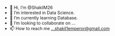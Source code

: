 - 👋 Hi, I’m @ShakilM26
- 👀 I’m interested in Data Science.
- 🌱 I’m currently learning Database.
- 💞️ I’m looking to collaborate on ...
- 📫 How to reach me ...shakil1emperor@gmail.com

<!---
ShakilM26/ShakilM26 is a ✨ special ✨ repository because its `README.md` (this file) appears on your GitHub profile.
You can click the Preview link to take a look at your changes.
--->

